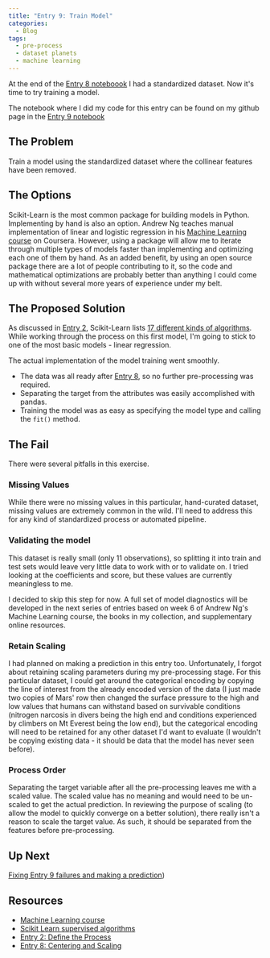 ```yaml
---
title: "Entry 9: Train Model"
categories:
  - Blog
tags:
  - pre-process
  - dataset planets
  - machine learning
---
```


At the end of the [Entry 8 noteboook](https://github.com/julielinx/datascience_diaries/blob/master/01_ml_process/08_nb_center_scale.ipynb) I had a standardized dataset. Now it's time to try training a model.

The notebook where I did my code for this entry can be found on my github page in the [Entry 9 notebook](https://github.com/julielinx/datascience_diaries/blob/master/01_ml_process/09a_nb_train_model.ipynb)

## The Problem

Train a model using the standardized dataset where the collinear features have been removed.

## The Options

Scikit-Learn is the most common package for building models in Python. Implementing by hand is also an option. Andrew Ng teaches manual implementation of linear and logistic regression in his [Machine Learning course](https://www.coursera.org/learn/machine-learning/) on Coursera. However, using a package will allow me to iterate through multiple types of models faster than implementing and optimizing each one of them by hand. As an added benefit, by using an open source package there are a lot of people contributing to it, so the code and mathematical optimizations are probably better than anything I could come up with without several more years of experience under my belt.

## The Proposed Solution

As discussed in [Entry 2](https://julielinx.github.io/blog/02_define_process/), Scikit-Learn lists [17 different kinds of algorithms](https://scikit-learn.org/stable/supervised_learning.html). While working through the process on this first model, I'm going to stick to one of the most basic models - linear regression.

The actual implementation of the model training went smoothly.
- The data was all ready after [Entry 8](https://julielinx.github.io/blog/08_center_scale_and_latex/), so no further pre-processing was required.
- Separating the target from the attributes was easily accomplished with pandas.
- Training the model was as easy as specifying the model type and calling the `fit()` method.

## The Fail

There were several pitfalls in this exercise.

### Missing Values

While there were no missing values in this particular, hand-curated dataset, missing values are extremely common in the wild. I'll need to address this for any kind of standardized process or automated pipeline.

### Validating the model

This dataset is really small (only 11 observations), so splitting it into train and test sets would leave very little data to work with or to validate on.  I tried looking at the coefficients and score, but these values are currently meaningless to me.

I decided to skip this step for now. A full set of model diagnostics will be developed in the next series of entries based on week 6 of Andrew Ng's Machine Learning course, the books in my collection, and supplementary online resources.

### Retain Scaling

I had planned on making a prediction in this entry too. Unfortunately, I forgot about retaining scaling parameters during my pre-processing stage. For this particular dataset, I could get around the categorical encoding by copying the line of interest from the already encoded version of the data (I just made two copies of Mars' row then changed the surface pressure to the high and low values that humans can withstand based on survivable conditions (nitrogen narcosis in divers being the high end and conditions experienced by climbers on Mt Everest being the low end), but the categorical encoding will need to be retained for any other dataset I'd want to evaluate (I wouldn't be copying existing data - it should be data that the model has never seen before).

### Process Order

Separating the target variable after all the pre-processing leaves me with a scaled value. The scaled value has no meaning and would need to be un-scaled to get the actual prediction. In reviewing the purpose of scaling (to allow the model to quickly converge on a better solution), there really isn't a reason to scale the target value. As such, it should be separated from the features before pre-processing.

## Up Next

[Fixing Entry 9 failures and making a prediction](https://julielinx.github.io/blog/10_reorder_and_predict/))

## Resources

- [Machine Learning course](https://www.coursera.org/learn/machine-learning/)
- [Scikit Learn supervised algorithms](https://scikit-learn.org/stable/supervised_learning.html)
- [Entry 2: Define the Process](https://julielinx.github.io/blog/02_define_process/)
- [Entry 8: Centering and Scaling](https://julielinx.github.io/blog/08_center_scale_and_latex/)